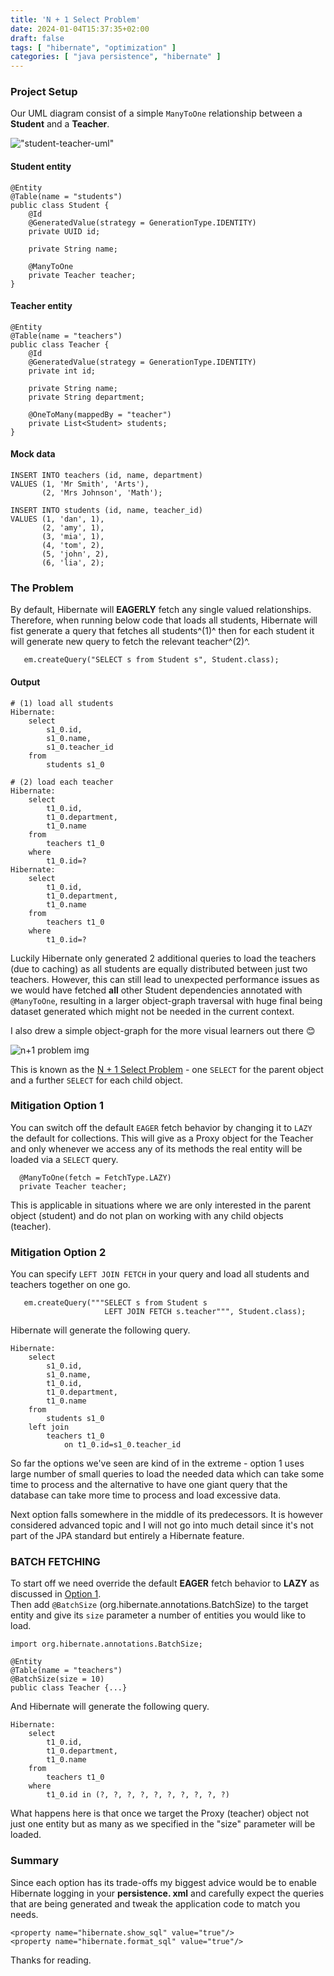 ```yaml
---
title: 'N + 1 Select Problem'
date: 2024-01-04T15:37:35+02:00
draft: false
tags: [ "hibernate", "optimization" ]
categories: [ "java persistence", "hibernate" ]
---
```


### Project Setup

Our UML diagram consist of a simple `ManyToOne` relationship between a **Student** and a **Teacher**.

!["student-teacher-uml"](image/student-teacher-uml.png)
#### Student entity

```
@Entity
@Table(name = "students")
public class Student {
    @Id
    @GeneratedValue(strategy = GenerationType.IDENTITY)
    private UUID id;
    
    private String name;
    
    @ManyToOne
    private Teacher teacher;
}   

```

#### Teacher entity

```
@Entity
@Table(name = "teachers")
public class Teacher {
    @Id
    @GeneratedValue(strategy = GenerationType.IDENTITY)
    private int id;
    
    private String name;
    private String department;
    
    @OneToMany(mappedBy = "teacher")
    private List<Student> students;
}
```

#### Mock data

```
INSERT INTO teachers (id, name, department)
VALUES (1, 'Mr Smith', 'Arts'),
       (2, 'Mrs Johnson', 'Math');

INSERT INTO students (id, name, teacher_id)
VALUES (1, 'dan', 1),
       (2, 'amy', 1),
       (3, 'mia', 1),  
       (4, 'tom', 2),
       (5, 'john', 2),
       (6, 'lia', 2);
```

### The Problem

By default, Hibernate will **EAGERLY** fetch any single valued relationships. Therefore, when running below code that
loads all students, Hibernate will fist generate a query that fetches all students^(1)^ then for
each student it will generate new query to fetch the relevant teacher^(2)^.

```
   em.createQuery("SELECT s from Student s", Student.class);
```

#### Output

```
# (1) load all students
Hibernate:
    select
        s1_0.id,
        s1_0.name,
        s1_0.teacher_id 
    from
        students s1_0
        
# (2) load each teacher
Hibernate: 
    select
        t1_0.id,
        t1_0.department,
        t1_0.name 
    from
        teachers t1_0 
    where
        t1_0.id=?
Hibernate: 
    select
        t1_0.id,
        t1_0.department,
        t1_0.name 
    from
        teachers t1_0 
    where
        t1_0.id=?
```

Luckily Hibernate only generated 2 additional queries to load the teachers (due to caching) as all students are equally
distributed between just two teachers. However, this can still lead to unexpected performance issues as we would have
fetched **all** other Student dependencies annotated with `@ManyToOne`, resulting in a larger object-graph traversal
with huge final being dataset generated which might not be needed in the current context.

I also drew a simple object-graph for the more visual learners out there 😊

![n+1 problem img](image/n+1selectproblem.png)

This is known as
the [N + 1 Select Problem](https://stackoverflow.com/questions/97197/what-is-the-n1-selects-problem-in-orm-object-relational-mapping) -
one `SELECT` for the parent
object and a further `SELECT` for each child object.

### Mitigation Option 1

You can switch off the default `EAGER` fetch behavior by changing it to `LAZY` the default for collections. This will
give as a Proxy object for
the Teacher and only whenever we access any of its methods the real entity will be loaded via a `SELECT` query.

```
  @ManyToOne(fetch = FetchType.LAZY)
  private Teacher teacher;
```

This is applicable in situations where we are only interested in the parent object (student) and do not plan on working
with any child objects (teacher).

### Mitigation Option 2

You can specify `LEFT JOIN FETCH` in your query and load all students and teachers together on one go.

```
   em.createQuery("""SELECT s from Student s
                     LEFT JOIN FETCH s.teacher""", Student.class);
```

Hibernate will generate the following query.

```
Hibernate: 
    select
        s1_0.id,
        s1_0.name,
        t1_0.id,
        t1_0.department,
        t1_0.name 
    from
        students s1_0 
    left join
        teachers t1_0 
            on t1_0.id=s1_0.teacher_id
```

So far the options we've seen are kind of in the extreme - option 1 uses large number of small queries to load the
needed data which can take some time to process and the alternative to have one giant query that the database can
take more time to process and load excessive data.

Next option falls somewhere in the middle of its predecessors. It is however considered advanced topic and I will
not go into much detail since it's not part of the JPA standard but entirely a Hibernate feature.

### BATCH FETCHING

To start off we need override the default **EAGER** fetch behavior to **LAZY** as discussed
in [Option 1](#mitigation-step-1).  
Then add `@BatchSize` (org.hibernate.annotations.BatchSize) to the target entity and give its `size` parameter
a number of entities you would like to load.

```
import org.hibernate.annotations.BatchSize;

@Entity
@Table(name = "teachers")
@BatchSize(size = 10)
public class Teacher {...}
```

And Hibernate will generate the following query.

```
Hibernate: 
    select
        t1_0.id,
        t1_0.department,
        t1_0.name 
    from
        teachers t1_0 
    where
        t1_0.id in (?, ?, ?, ?, ?, ?, ?, ?, ?, ?)
```

What happens here is that once we target the Proxy (teacher) object not just one entity but as many
as we specified in the "size" parameter will be loaded.

### Summary

Since each option has its trade-offs my biggest advice would be to enable Hibernate logging in your **persistence.
xml** and carefully expect the queries that are being generated and tweak the application code to match you needs.

```
<property name="hibernate.show_sql" value="true"/>
<property name="hibernate.format_sql" value="true"/>
```

Thanks for reading.